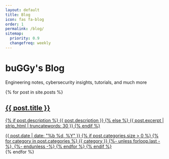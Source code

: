```yaml
---
layout: default
title: Blog
icon: fas fa-blog
order: 1
permalink: /blog/
sitemap:
  priority: 0.9
  changefreq: weekly
---
```


<!-- SEO Enhancement for Blog Page -->
<meta name="description" content="buGGy's blog featuring engineering notes, cybersecurity tutorials, penetration testing insights, academic content, and technical explorations. Latest posts on ethical hacking, red team operations, and security research.">
<meta name="keywords" content="buGGy blog, buggymaytricks blog, cybersecurity blog, penetration testing tutorials, ethical hacking guides, engineering notes, academic content, security research, vulnerability research, red team tactics">

<div class="mb-5">
  <h1 class="text-center mb-3">buGGy's Blog</h1>
  <p class="text-center text-muted">Engineering notes, cybersecurity insights, tutorials, and much more</p>
</div>

<div id="post-list" class="flex-grow-1 px-xl-1">
  {% for post in site.posts %}
    <article class="card-wrapper card">
      <a href="{{ post.url | relative_url }}" class="post-preview row g-0 flex-md-row-reverse">
        <div class="col-md-12">
          <div class="card-body d-flex flex-column">
            <h1 class="card-title my-2 mt-md-0">{{ post.title }}</h1>
            <div class="card-text content mt-0 mb-3">
              <p>
                {% if post.description %}
                  {{ post.description }}
                {% else %}
                  {{ post.excerpt | strip_html | truncatewords: 30 }}
                {% endif %}
              </p>
            </div>
            <div class="post-meta flex-grow-1 d-flex align-items-end">
              <div class="me-auto">
                <i class="far fa-calendar fa-fw me-1"></i>
                <time data-ts="{{ post.date | date: '%s' }}" data-df="ll">
                  {{ post.date | date: "%b %d, %Y" }}
                </time>
                {% if post.categories.size > 0 %}
                  <i class="far fa-folder-open fa-fw ms-1 me-1"></i>
                  <span class="categories">
                    {% for category in post.categories %}
                      {{ category }}
                      {%- unless forloop.last -%}, {%- endunless -%}
                    {% endfor %}
                  </span>
                {% endif %}
              </div>
            </div>
          </div>
        </div>
      </a>
    </article>
  {% endfor %}
</div>
